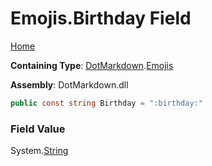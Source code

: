 # Emojis\.Birthday Field

[Home](../../../README.md)

**Containing Type**: [DotMarkdown](../../README.md)\.[Emojis](../README.md)

**Assembly**: DotMarkdown\.dll

```csharp
public const string Birthday = ":birthday:"
```

### Field Value

System\.[String](https://docs.microsoft.com/en-us/dotnet/api/system.string)